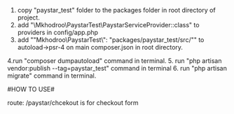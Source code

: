 1. copy "paystar_test" folder to the packages folder in root directory of project.
2. add "\Mkhodroo\PaystarTest\PaystarServiceProvider::class" to providers in config/app.php
3. add ""Mkhodroo\\PaystarTest\\": "packages/paystar_test/src/"" to autoload->psr-4 on main composer.json in root directory.

4.run "composer dumpautoload" command in terminal.
5. run "php artisan vendor:publish --tag=paystar_test" command in terminal 
6. run "php artisan migrate" command in terminal.



#HOW TO USE#

route: /paystar/chcekout is for checkout form 